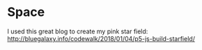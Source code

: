 # Space

I used this great blog to create my pink star field: http://bluegalaxy.info/codewalk/2018/01/04/p5-js-build-starfield/
